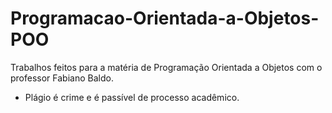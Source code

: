 # Programacao-Orientada-a-Objetos-POO
Trabalhos feitos para a matéria de Programação Orientada a Objetos com o professor Fabiano Baldo.

- Plágio é crime e é passível de processo acadêmico.
